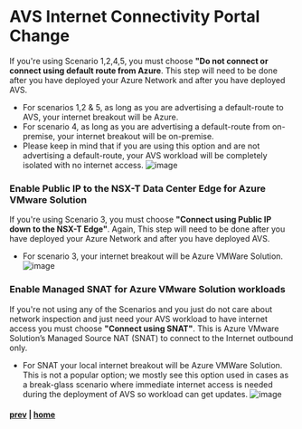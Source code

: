 # AVS Internet Connectivity Portal Change

If you're using Scenario 1,2,4,5, you must choose **"Do not connect or connect using default route from Azure**. This step will need to be done after you have deployed your Azure Network and after you have deployed AVS.
- For scenarios 1,2 & 5, as long as you are advertising a default-route to AVS, your internet breakout will be Azure. 
- For scenario 4, as long as you are advertising a default-route from on-premise, your internet breakout will be on-premise. 
- Please keep in mind that if you are using this option and are not advertising a default-route, your AVS workload will be completely isolated with no internet access. 
![image](https://user-images.githubusercontent.com/97964083/217078074-ed72cdb8-237e-4612-a42b-7d706120d8f4.png)

### Enable Public IP to the NSX-T Data Center Edge for Azure VMware Solution
If you're using Scenario 3, you must choose **"Connect using Public IP down to the NSX-T Edge"**. Again, This step will need to be done after you have deployed your Azure Network and after you have deployed AVS.
- For scenario 3, your internet breakout will be Azure VMWare Solution. 
![image](https://user-images.githubusercontent.com/97964083/217096473-40af8f40-c9c5-48fa-99a1-bb0abad28456.png)

### Enable Managed SNAT for Azure VMware Solution workloads
If you're not using any of the Scenarios and you just do not care about network inspection and just need your AVS workload to have internet access you must choose **"Connect using SNAT"**. This is Azure VMware Solution’s Managed Source NAT (SNAT) to connect to the Internet outbound only.
- For SNAT your local internet breakout will be Azure VMWare Solution. This is not a popular option; we mostly see this option used in cases as a break-glass scenario where immediate internet access is needed during the deployment of AVS so workload can get updates. 
![image](https://user-images.githubusercontent.com/97964083/217094810-13b5f795-b3bd-4c2d-a89a-1a3835818877.png)

#### [prev](https://github.com/jasonamedina/FTALive-Sessions/blob/main/content/avs/Scenario%205.md) | [home](./readme.md)
